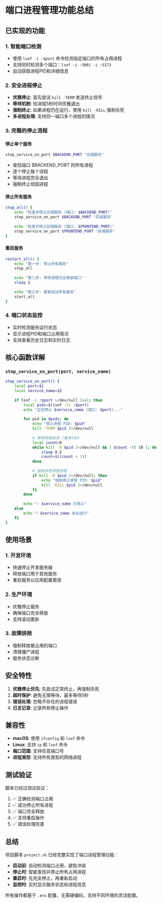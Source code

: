 # 端口进程管理功能总结

## 已实现的功能

### 1. 智能端口检测
- 使用 `lsof -i :$port` 命令检测指定端口的所有占用进程
- 支持同时检测多个端口：`lsof -i :3001 -i :5173`
- 自动获取进程PID和详细信息

### 2. 安全进程停止
- **优雅停止**: 首先尝试 `kill -TERM` 发送终止信号
- **等待机制**: 给进程5秒时间优雅退出
- **强制终止**: 如果进程仍在运行，使用 `kill -KILL` 强制杀死
- **多进程处理**: 支持同一端口多个进程的情况

### 3. 完整的停止流程

#### 停止单个服务
```bash
stop_service_on_port $BACKEND_PORT "后端服务"
```
- 查找端口 $BACKEND_PORT 的所有进程
- 逐个停止每个进程
- 等待进程完全退出
- 强制终止顽固进程

#### 停止所有服务
```bash
stop_all() {
    echo "检查并停止后端服务 (端口: $BACKEND_PORT)"
    stop_service_on_port $BACKEND_PORT "后端服务"
    
    echo "检查并停止前端服务 (端口: $FRONTEND_PORT)"
    stop_service_on_port $FRONTEND_PORT "前端服务"
}
```

#### 重启服务
```bash
restart_all() {
    echo "第一步: 停止所有服务"
    stop_all
    
    echo "第二步: 等待进程完全释放端口"
    sleep 2
    
    echo "第三步: 重新启动所有服务"
    start_all
}
```

### 4. 端口状态监控
- 实时检测服务运行状态
- 显示进程PID和端口占用情况
- 支持查看历史日志和实时日志

## 核心函数详解

### `stop_service_on_port(port, service_name)`
```bash
stop_service_on_port() {
    local port=$1
    local service_name=$2
    
    if lsof -i :$port >/dev/null 2>&1; then
        local pids=$(lsof -ti :$port)
        echo "正在停止 $service_name (端口: $port)..."
        
        for pid in $pids; do
            echo "停止进程 PID: $pid"
            kill -TERM $pid 2>/dev/null
            
            # 等待进程结束 (最多5秒)
            local count=0
            while kill -0 $pid 2>/dev/null && [ $count -lt 10 ]; do
                sleep 0.5
                count=$((count + 1))
            done
            
            # 强制杀死顽固进程
            if kill -0 $pid 2>/dev/null; then
                echo "强制停止进程 PID: $pid"
                kill -KILL $pid 2>/dev/null
            fi
        done
        
        echo "✓ $service_name 已停止"
    else
        echo "ℹ $service_name 未在运行"
    fi
}
```

## 使用场景

### 1. 开发环境
- 快速停止开发服务器
- 释放端口用于其他服务
- 重启服务以应用配置更改

### 2. 生产环境
- 优雅停止服务
- 确保端口完全释放
- 支持滚动更新

### 3. 故障排除
- 强制释放被占用的端口
- 清理僵尸进程
- 服务状态诊断

## 安全特性

1. **优雅停止优先**: 先尝试正常终止，再强制杀死
2. **超时保护**: 避免无限等待，最多等待5秒
3. **错误处理**: 忽略不存在的进程错误
4. **日志记录**: 记录所有停止操作

## 兼容性

- **macOS**: 使用 `ifconfig` 和 `lsof` 命令
- **Linux**: 支持 `ip` 和 `lsof` 命令
- **端口范围**: 支持任意端口号
- **进程类型**: 支持所有类型的网络进程

## 测试验证

脚本已经过测试验证：
1. ✅ 正确检测端口占用
2. ✅ 成功停止所有进程
3. ✅ 端口完全释放
4. ✅ 支持重启操作
5. ✅ 错误处理完善

## 总结

项目脚本 `project.sh` 已经完整实现了端口进程管理功能：

- **启动前**: 自动检测端口占用，避免冲突
- **停止时**: 智能查找并停止所有占用进程
- **重启时**: 先完全停止，再重新启动
- **监控时**: 实时显示服务状态和进程信息

所有操作都基于 `.env` 配置，无需硬编码，支持不同环境的灵活配置。
